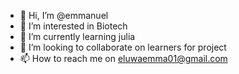 - 👋 Hi, I’m @emmanuel
- 👀 I’m interested in Biotech
- 🌱 I’m currently learning julia
- 💞️ I’m looking to collaborate on learners for project
- 📫 How to reach me on eluwaemma01@gmail.com

<!---
emmaeluwa/emmaeluwa is a ✨ special ✨ repository because its `README.md` (this file) appears on your GitHub profile.
You can click the Preview link to take a look at your changes.
--->
